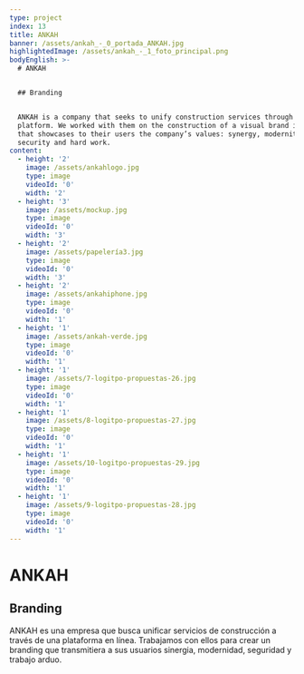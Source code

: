 ```yaml
---
type: project
index: 13
title: ANKAH
banner: /assets/ankah_-_0_portada_ANKAH.jpg
highlightedImage: /assets/ankah_-_1_foto_principal.png
bodyEnglish: >-
  # ANKAH


  ## Branding


  ANKAH is a company that seeks to unify construction services through an online
  platform. We worked with them on the construction of a visual brand identity
  that showcases to their users the company’s values: synergy, modernity,
  security and hard work.
content:
  - height: '2'
    image: /assets/ankahlogo.jpg
    type: image
    videoId: '0'
    width: '2'
  - height: '3'
    image: /assets/mockup.jpg
    type: image
    videoId: '0'
    width: '3'
  - height: '2'
    image: /assets/papelería3.jpg
    type: image
    videoId: '0'
    width: '3'
  - height: '2'
    image: /assets/ankahiphone.jpg
    type: image
    videoId: '0'
    width: '1'
  - height: '1'
    image: /assets/ankah-verde.jpg
    type: image
    videoId: '0'
    width: '1'
  - height: '1'
    image: /assets/7-logitpo-propuestas-26.jpg
    type: image
    videoId: '0'
    width: '1'
  - height: '1'
    image: /assets/8-logitpo-propuestas-27.jpg
    type: image
    videoId: '0'
    width: '1'
  - height: '1'
    image: /assets/10-logitpo-propuestas-29.jpg
    type: image
    videoId: '0'
    width: '1'
  - height: '1'
    image: /assets/9-logitpo-propuestas-28.jpg
    type: image
    videoId: '0'
    width: '1'
---
```

# ANKAH

## Branding

ANKAH es una empresa que busca unificar servicios de construcción a través de una plataforma en línea. Trabajamos con ellos para crear un branding que transmitiera a sus usuarios sinergia, modernidad, seguridad y trabajo arduo.
